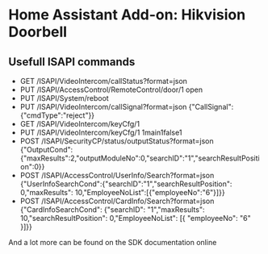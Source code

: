 # Home Assistant Add-on: Hikvision Doorbell

## Usefull ISAPI commands

- GET /ISAPI/VideoIntercom/callStatus?format=json
- PUT /ISAPI/AccessControl/RemoteControl/door/1 <RemoteControlDoor><cmd>open</cmd></RemoteControlDoor>
- PUT /ISAPI/System/reboot
- PUT /ISAPI/VideoIntercom/callSignal?format=json {"CallSignal":{"cmdType":"reject"}}
- GET /ISAPI/VideoIntercom/keyCfg/1
- PUT /ISAPI/VideoIntercom/keyCfg/1 <KeyCfg><id>1</id><module>main</module><callNumber>1</callNumber><enableCallCenter>false</enableCallCenter><templateNo>1</templateNo></KeyCfg>
- POST /ISAPI/SecurityCP/status/outputStatus?format=json {"OutputCond":{"maxResults":2,"outputModuleNo":0,"searchID":"1","searchResultPosition":0}}
- POST /ISAPI/AccessControl/UserInfo/Search?format=json {"UserInfoSearchCond":{"searchID":"1","searchResultPosition": 0,"maxResults": 10,"EmployeeNoList":[{"employeeNo":"6"}]}}
- POST /ISAPI/AccessControl/CardInfo/Search?format=json {"CardInfoSearchCond": {"searchID": "1","maxResults": 10,"searchResultPosition": 0,"EmployeeNoList": [{ "employeeNo": "6" }]}}

And a lot more can be found on the SDK documentation online

